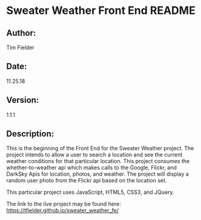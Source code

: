 # Sweater Weather Front End README

## Author:
Tim Fielder
## Date:
11.25.18
## Version:
1.1.1
## Description:
This is the beginning of the Front End for the Sweater Weather project.
The project intends to allow a user to search a location and see the current weather
conditions for that particular location.
This project consumes the whether-to-weather api which makes calls to the Google,
Flickr, and DarkSky Apis for location, photos, and weather.
The project will display a random user photo from the Flickr api based on the location set.

This particular project uses JavaScript, HTML5, CSS3, and JQuery.

The link to the live project may be found here:
https://tfielder.github.io/sweater_weather_fe/
